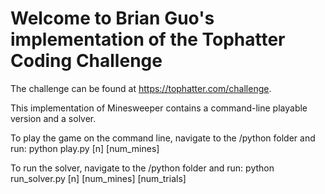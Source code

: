 # Welcome to Brian Guo's implementation of the Tophatter Coding Challenge

The challenge can be found at https://tophatter.com/challenge.

This implementation of Minesweeper contains a command-line playable version and a solver.

To play the game on the command line, navigate to the /python folder and run:
python play.py [n] [num_mines]

To run the solver, navigate to the /python folder and run:
python run_solver.py [n] [num_mines] [num_trials]
